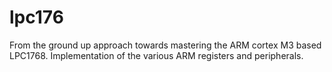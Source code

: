 # lpc176
From the ground up approach towards mastering the ARM cortex M3 based LPC1768. Implementation of the various ARM registers and peripherals.
